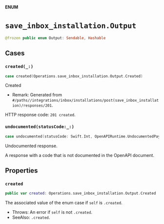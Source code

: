 **ENUM**

# `save_inbox_installation.Output`

```swift
@frozen public enum Output: Sendable, Hashable
```

## Cases
### `created(_:)`

```swift
case created(Operations.save_inbox_installation.Output.Created)
```

Created

- Remark: Generated from `#/paths//integrations/inbox/installations/post(save_inbox_installation)/responses/201`.

HTTP response code: `201 created`.

### `undocumented(statusCode:_:)`

```swift
case undocumented(statusCode: Swift.Int, OpenAPIRuntime.UndocumentedPayload)
```

Undocumented response.

A response with a code that is not documented in the OpenAPI document.

## Properties
### `created`

```swift
public var created: Operations.save_inbox_installation.Output.Created
```

The associated value of the enum case if `self` is `.created`.

- Throws: An error if `self` is not `.created`.
- SeeAlso: `.created`.

